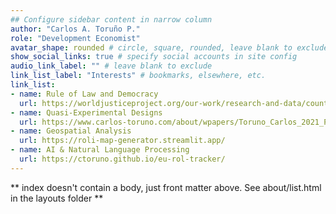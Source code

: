 ```yaml
---
## Configure sidebar content in narrow column
author: "Carlos A. Toruño P."
role: "Development Economist"
avatar_shape: rounded # circle, square, rounded, leave blank to exclude
show_social_links: true # specify social accounts in site config
audio_link_label: "" # leave blank to exclude
link_list_label: "Interests" # bookmarks, elsewhere, etc.
link_list:
- name: Rule of Law and Democracy
  url: https://worldjusticeproject.org/our-work/research-and-data/country-reports
- name: Quasi-Experimental Designs
  url: https://www.carlos-toruno.com/about/wpapers/Toruno_Carlos_2021_Political_Favoritism_in_Colombia.pdf
- name: Geospatial Analysis 
  url: https://roli-map-generator.streamlit.app/
- name: AI & Natural Language Processing
  url: https://ctoruno.github.io/eu-rol-tracker/
---
```


** index doesn't contain a body, just front matter above.
See about/list.html in the layouts folder **